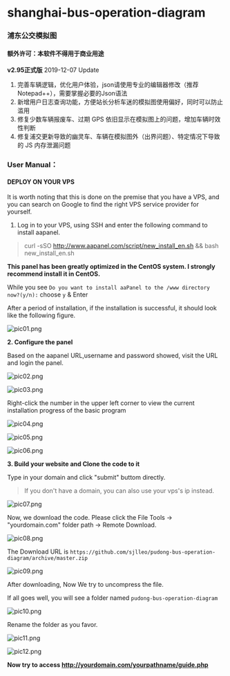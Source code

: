 # shanghai-bus-operation-diagram
### 浦东公交模拟图
#### **额外许可：本软件不得用于商业用途**
**v2.95正式版** 2019-12-07 Update
1. 完善车辆逻辑，优化用户体验，json请使用专业的编辑器修改（推荐Notepad++），需要掌握必要的Json语法
2. 新增用户日志查询功能，方便站长分析车迷的模拟图使用偏好，同时可以防止滥用
3. 修复少数车辆报废车、过期 GPS 依旧显示在模拟图上的问题，增加车辆时效性判断
4. 修复浦交更新导致的幽灵车、车辆在模拟图外（出界问题）、特定情况下导致的 JS 内存泄漏问题
### User Manual：
#### DEPLOY ON YOUR VPS
It is worth noting that this is done on the premise that you have a VPS, and you can search on Google to find the right VPS service provider for yourself.
1. Log in to your VPS, using SSH and enter the following command to install aapanel.

> curl -sSO http://www.aapanel.com/script/new_install_en.sh && bash new_install_en.sh

**This panel has been greatly optimized in the CentOS system. I strongly recommend install it in CentOS.**

While you see ```Do you want to install aaPanel to the /www directory now?(y/n):``` choose ```y``` & Enter

After a period of installation, if the installation is successful, it should look like the following figure.


![pic01.png](https://i.loli.net/2020/02/11/Ywa7SdMQUJsTfpK.png)


**2. Configure the panel**

Based on the aapanel URL,username and password showed, visit the URL and login the panel.

![pic02.png](https://i.loli.net/2020/02/11/dTqZvNf7P5cb2Aj.png)

![pic03.png](https://i.loli.net/2020/02/11/Kv5LzAdV34X8s9i.png)

Right-click the number in the upper left corner to view the current installation progress of the basic program

![pic04.png](https://i.loli.net/2020/02/11/TIhaFlj2oRbcWBM.png)

![pic05.png](https://i.loli.net/2020/02/11/zqKT6gEP8XoJUjn.png)

![pic06.png](https://i.loli.net/2020/02/11/4LFXgK58woGRrxZ.png)

**3. Build your website and Clone the code to it**

Type in your domain and click "submit" buttom directly.

> If you don't have a domain, you can also use your vps's ip instead.

![pic07.png](https://i.loli.net/2020/02/11/nl1ZzqboORpPJfN.png)

Now, we download the code. Please click the File Tools -> "yourdomain.com" folder path -> Remote Download.

![pic08.png](https://i.loli.net/2020/02/11/1wb2WG6HP8AYOru.png)

The Download URL is ```https://github.com/sjlleo/pudong-bus-operation-diagram/archive/master.zip```

![pic09.png](https://i.loli.net/2020/02/11/bZsYCST9NuBeoOF.png)

After downloading, Now We try to uncompress the file.

If all goes well, you will see a folder named ```pudong-bus-operation-diagram```

![pic10.png](https://i.loli.net/2020/02/11/px9f2WZ7ah6dQgo.png)

Rename the folder as you favor.

![pic11.png](https://i.loli.net/2020/02/11/j3xXMbWUsdO1S4k.png)

![pic12.png](https://i.loli.net/2020/02/11/W1i9VnOuLImkvhF.png)

**Now try to access http://yourdomain.com/yourpathname/guide.php**
